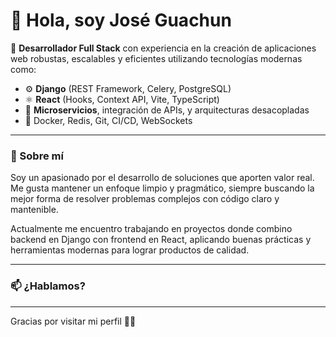 # 👋 Hola, soy José Guachun

🎯 **Desarrollador Full Stack** con experiencia en la creación de aplicaciones web robustas, escalables y eficientes utilizando tecnologías modernas como:

- ⚙️ **Django** (REST Framework, Celery, PostgreSQL)
- ⚛️ **React** (Hooks, Context API, Vite, TypeScript)
- 🧩 **Microservicios**, integración de APIs, y arquitecturas desacopladas
- 🐳 Docker, Redis, Git, CI/CD, WebSockets

---

### 🚀 Sobre mí

Soy un apasionado por el desarrollo de soluciones que aporten valor real. Me gusta mantener un enfoque limpio y pragmático, siempre buscando la mejor forma de resolver problemas complejos con código claro y mantenible.

Actualmente me encuentro trabajando en proyectos donde combino backend en Django con frontend en React, aplicando buenas prácticas y herramientas modernas para lograr productos de calidad.

---

### 📫 ¿Hablamos?



---

Gracias por visitar mi perfil 👨‍💻
